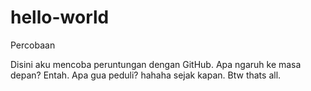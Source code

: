 # hello-world

Percobaan

Disini aku mencoba peruntungan dengan GitHub. Apa ngaruh ke masa depan? Entah. Apa gua peduli? hahaha sejak kapan.
Btw thats all.
